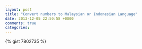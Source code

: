 ```yaml
---
layout: post
title: "Convert numbers to Malaysian or Indonesian Language"
date: 2013-12-05 22:50:58 +0800
comments: true
categories: 
---
```

{% gist 7802735 %}